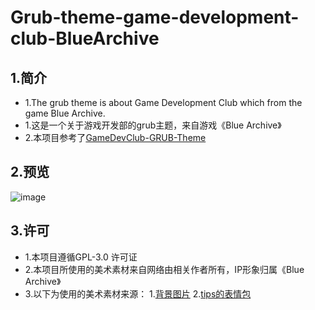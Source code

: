 # Grub-theme-game-development-club-BlueArchive
## 1.简介
- 1.The grub theme is about Game Development Club which from the game Blue Archive.
- 1.这是一个关于游戏开发部的grub主题，来自游戏《Blue Archive》
- 2.本项目参考了[GameDevClub-GRUB-Theme](https://github.com/Machillka/GameDevClub-GRUB-Theme)
## 2.预览
![image](background.png)
## 3.许可
- 1.本项目遵循GPL-3.0 许可证
- 2.本项目所使用的美术素材来自网络由相关作者所有，IP形象归属《Blue Archive》
- 3.以下为使用的美术素材来源：
    1.[背景图片](https://wallhaven.cc/w/28p296)
    2.[tips的表情包](https://www.gamekee.com/ba/605400.html)